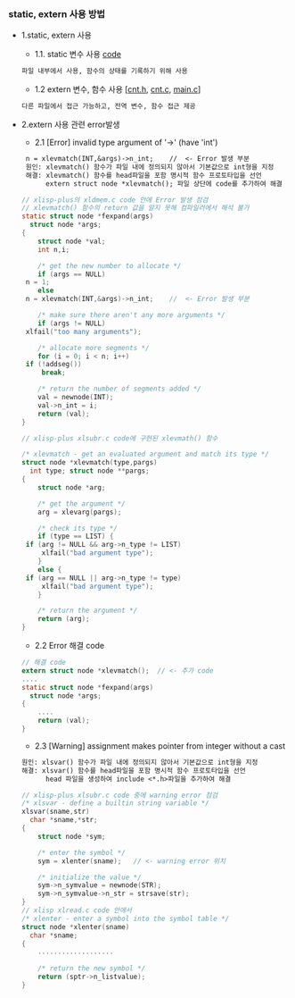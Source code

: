 ### static, extern 사용 방법
* 1.static, extern 사용
   * 1.1. static 변수 사용 [code](https://github.com/csbyun-data/C-Pro/blob/main/chap01/extern/static1.c)
   ```txt
   파일 내부에서 사용, 함수의 상태를 기록하기 위해 사용
   ```
   * 1.2 extern 변수, 함수 사용 [[cnt.h](https://github.com/csbyun-data/C-Pro/blob/main/chap01/extern/cnt.h), [cnt.c](https://github.com/csbyun-data/C-Pro/blob/main/chap01/extern/cnt.c), [main.c](https://github.com/csbyun-data/C-Pro/blob/main/chap01/extern/main.c)]
   ```txt
   다른 파일에서 접근 가능하고, 전역 변수, 함수 접근 제공
   ```

* 2.extern 사용 관련 error발생
   * 2.1  [Error] invalid type argument of '->' (have 'int')
   ```txt
    n = xlevmatch(INT,&args)->n_int;    //  <- Error 발생 부분
    원인: xlevmatch() 함수가 파일 내에 정의되지 않아서 기본값으로 int형을 지정
    해결: xlevmatch() 함수를 head파일을 포함 명시적 함수 프로토타입을 선언
         extern struct node *xlevmatch(); 파일 상단에 code를 추가하여 해결
   ```
   ```c
   // xlisp-plus의 xldmem.c code 안에 Error 발생 점검
   // xlevmatch() 함수의 return 값을 알지 못해 컴파일러에서 해석 불가
   static struct node *fexpand(args)
     struct node *args;
   {
       struct node *val;
       int n,i;
   
       /* get the new number to allocate */
       if (args == NULL)
   	n = 1;
       else
   	n = xlevmatch(INT,&args)->n_int;    //  <- Error 발생 부분
   
       /* make sure there aren't any more arguments */
       if (args != NULL)
   	xlfail("too many arguments");
   
       /* allocate more segments */
       for (i = 0; i < n; i++)
   	if (!addseg())
   	    break;
   
       /* return the number of segments added */
       val = newnode(INT);
       val->n_int = i;
       return (val);
   }
   ```
   ```c
   // xlisp-plus xlsubr.c code에 구현된 xlevmath() 함수
 
   /* xlevmatch - get an evaluated argument and match its type */
   struct node *xlevmatch(type,pargs)
     int type; struct node **pargs;
   {
       struct node *arg;
   
       /* get the argument */
       arg = xlevarg(pargs);
   
       /* check its type */
       if (type == LIST) {
   	if (arg != NULL && arg->n_type != LIST)
   	    xlfail("bad argument type");
       }
       else {
   	if (arg == NULL || arg->n_type != type)
   	    xlfail("bad argument type");
       }
   
       /* return the argument */
       return (arg);
   }
   ```
   * 2.2 Error 해결 code
   ```c
   // 해결 code
   extern struct node *xlevmatch();  // <- 추가 code
   ....
   static struct node *fexpand(args)
     struct node *args;
   {
       ....
       return (val);
   }
   ```
   * 2.3  [Warning] assignment makes pointer from integer without a cast
   ```txt
   원인: xlsvar() 함수가 파일 내에 정의되지 않아서 기본값으로 int형을 지정
   해결: xlsvar() 함수를 head파일을 포함 명시적 함수 프로토타입을 선언
         head 파일을 생성하여 include <*.h>파일을 추가하여 해결
   ```
   ```c
   // xlisp-plus xlsubr.c code 중에 warning error 점검
   /* xlsvar - define a builtin string variable */
   xlsvar(sname,str)
     char *sname,*str;
   {
       struct node *sym;
   
       /* enter the symbol */
       sym = xlenter(sname);   // <- warning error 위치
   
       /* initialize the value */
       sym->n_symvalue = newnode(STR);
       sym->n_symvalue->n_str = strsave(str);
   }
   // xlisp xlread.c code 안에서
   /* xlenter - enter a symbol into the symbol table */
   struct node *xlenter(sname)
     char *sname;
   {
       ...................
    
       /* return the new symbol */
       return (sptr->n_listvalue);
   }
   ```
